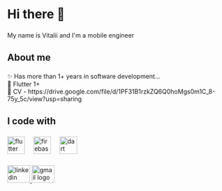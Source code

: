 <h1 align="left">Hi there 👋</h1>

###

<p align="left">My name is Vitalii and I'm a mobile engineer</p>

###

<h2 align="left">About me</h2>

###

<p align="left">✨ Has more than 1+ years in software development...<br>🎯 Flutter 1+ <br>🎲 CV - https://drive.google.com/file/d/1PF31B1rzkZQ6Q0hoMgs0m1C_8-75y_5c/view?usp=sharing</p>

###

<h2 align="left">I code with</h2>

###

<div align="left">
  <img src="https://cdn.jsdelivr.net/gh/devicons/devicon/icons/flutter/flutter-original.svg" height="40" alt="flutter logo"  />
  <img width="12" />
  <img src="https://cdn.jsdelivr.net/gh/devicons/devicon/icons/firebase/firebase-plain.svg" height="40" alt="firebase logo"  />
  <img width="12" />
  <img src="https://cdn.jsdelivr.net/gh/devicons/devicon/icons/dart/dart-original.svg" height="40" alt="dart logo"  />
</div>

###

<div align="left">
  <a href="https://www.linkedin.com/in/vitaliy-kharlan-443312366/" target="_blank">
    <img src="https://raw.githubusercontent.com/maurodesouza/profile-readme-generator/master/src/assets/icons/social/linkedin/default.svg" width="52" height="40" alt="linkedin logo"  />
  </a>
  <img src="https://raw.githubusercontent.com/maurodesouza/profile-readme-generator/master/src/assets/icons/social/gmail/default.svg" width="52" height="40" alt="gmail logo"  />
</div>

###
